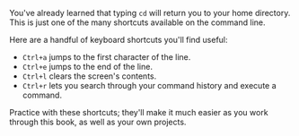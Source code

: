 You've already learned that typing `cd` will return you to your home directory. This is just one of the many shortcuts available on the command line.

Here are a handful of keyboard shortcuts you'll find useful:

* `Ctrl+a` jumps to the first character of the line.
* `Ctrl+e` jumps to the end of the line.
* `Ctrl+l` clears the screen's contents.
* `Ctrl+r` lets you search through your command history and execute a command.

Practice with these shortcuts; they'll make it much easier as you work through this book, as well as your own projects.
